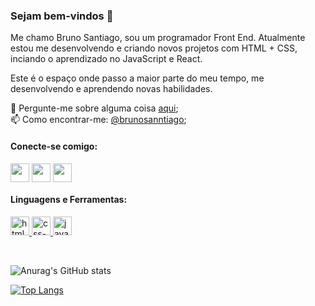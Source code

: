 ### Sejam bem-vindos 👋

Me chamo Bruno Santiago, sou um programador Front End. Atualmente estou me desenvolvendo e criando novos projetos com HTML + CSS, inciando o aprendizado no JavaScript e React.

Este é o espaço onde passo a maior parte do meu tempo, me desenvolvendo e aprendendo novas habilidades.

💬 Pergunte-me sobre alguma coisa <a href="https://www.linkedin.com/in/brunosanntiago/">aqui</a>; <br>
📫 Como encontrar-me: <a href="https://www.instagram.com/brunosanntiago/">@brunosanntiago</a>;

<h4 align="left">Conecte-se comigo:</h4>
<p align="left">
<a href="https://www.linkedin.com/in/brunosanntiago/"> <img align="center" src="https://cdn.jsdelivr.net/npm/simple-icons@3.0.1/icons/linkedin.svg" alt="" height="30" width="30" /></a>
<a href="https://www.instagram.com/brunosanntiago/"> <img align="center" src="https://cdn.jsdelivr.net/npm/simple-icons@3.0.1/icons/instagram.svg" alt="" height="30" width="30" /></a>
<a href="mailto:brunosantiago670@gmail.com"> <img align="center" src="https://cdn.jsdelivr.net/npm/simple-icons@3.0.1/icons/gmail.svg" alt="" height="30" width="30" /></a>
</p>


<h4 align="left">Linguagens e Ferramentas:</h4>

<p align="left"> 
<a href="https://www.cprogramming.com/"> <img src="https://www.vectorlogo.zone/logos/w3_html5/w3_html5-icon.svg" alt="html-logo" width="30" height="30"/> </a>  <a href="https://www.cprogramming.com/"> <img src="https://www.vectorlogo.zone/logos/w3_css/w3_css-icon.svg" alt="css-logo" width="30" height="30"/> </a> <a href="https://www.cprogramming.com/"> <img src="https://upload.vectorlogo.zone/logos/javascript/images/239ec8a4-163e-4792-83b6-3f6d96911757.svg" alt="javascript-logo" width="30" height="30"/> </a> 
</p> <br>

![Anurag's GitHub stats](https://github-readme-stats.vercel.app/api?username=brunosanntiago&show_icons=true&theme=radical)

[![Top Langs](https://github-readme-stats.vercel.app/api/top-langs?username=brunosanntiago&layout=compact&show_icons=true&theme=radical)](https://github.com/anuraghazra/github-readme-stats)
